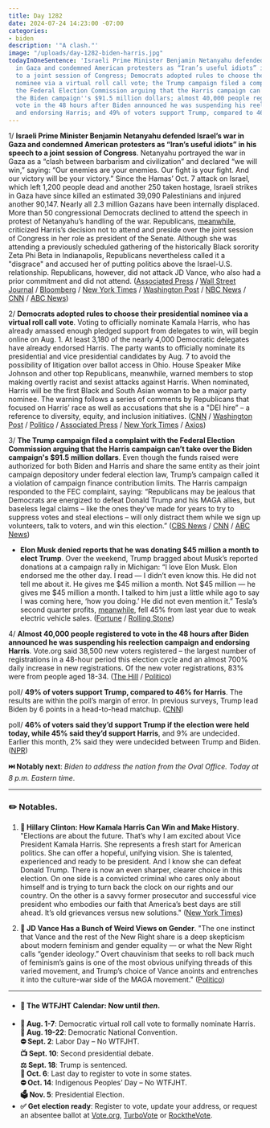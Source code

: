 ```yaml
---
title: Day 1282
date: 2024-07-24 14:23:00 -07:00
categories:
- biden
description: '"A clash."'
image: "/uploads/day-1282-biden-harris.jpg"
todayInOneSentence: 'Israeli Prime Minister Benjamin Netanyahu defended Israel’s war
  in Gaza and condemned American protesters as “Iran’s useful idiots” in his speech
  to a joint session of Congress; Democrats adopted rules to choose their presidential
  nominee via a virtual roll call vote; the Trump campaign filed a complaint with
  the Federal Election Commission arguing that the Harris campaign can’t take over
  the Biden campaign''s $91.5 million dollars; almost 40,000 people registered to
  vote in the 48 hours after Biden announced he was suspending his reelection campaign
  and endorsing Harris; and 49% of voters support Trump, compared to 46% for Harris. '
---
```


1/ **Israeli Prime Minister Benjamin Netanyahu defended Israel’s war in Gaza and condemned American protesters as “Iran’s useful idiots” in his speech to a joint session of Congress**. Netanyahu portrayed the war in Gaza as a “clash between barbarism and civilization” and declared “we will win,” saying: “Our enemies are your enemies. Our fight is your fight. And our victory will be your victory.” Since the Hamas’ Oct. 7 attack on Israel, which left 1,200 people dead and another 250 taken hostage, Israeli strikes in Gaza have since killed an estimated 39,090 Palestinians and injured another 90,147. Nearly all 2.3 million Gazans have been internally displaced. More than 50 congressional Democrats declined to attend the speech in protest of Netanyahu’s handling of the war. Republicans, [meanwhile](https://www.politico.com/live-updates/2024/07/24/congress/republicans-blast-harris-for-skipping-bibi-00170886), criticized Harris’s decision not to attend and preside over the joint session of Congress in her role as president of the Senate. Although she was attending a previously scheduled gathering of the historically Black sorority Zeta Phi Beta in Indianapolis, Republicans nevertheless called it a "disgrace" and accused her of putting politics above the Israel-U.S. relationship. Republicans, however, did not attack JD Vance, who also had a prior commitment and did not attend. ([Associated Press](https://apnews.com/article/netanyahu-congress-gaza-hamas-israel-6ea5daf3cd1988b0ad6e874bd450f9bf) / [Wall Street Journal](https://www.wsj.com/world/middle-east/israels-netanyahu-confronts-altered-political-landscape-in-u-s-65a118a9?mod=hp_lead_pos9) / [Bloomberg](https://www.bloomberg.com/news/articles/2024-07-24/netanyahu-tells-congress-us-and-israel-must-stand-together?sref=MIBMEEoj) / [New York Times](https://www.nytimes.com/live/2024/07/24/world/israel-gaza-war-hamas-netanyahu) / [Washington Post](https://www.washingtonpost.com/politics/2024/07/24/netanyahu-speech-congress-live-updates/) / [NBC News](https://www.nbcnews.com/politics/2024-election/live-blog/election-2024-live-updates-rcna163039) / [CNN](https://www.cnn.com/politics/live-news/netanyahu-speech-congress-07-24-24/index.html) / [ABC News](https://abcnews.go.com/Politics/netanyahu-speaks-congress-amid-political-tensions-us-israel-war-gaza/story?id=112227122))

2/ **Democrats adopted rules to choose their presidential nominee via a virtual roll call vote**. Voting to officially nominate Kamala Harris, who has already amassed enough pledged support from delegates to win, will begin online on Aug. 1. At least 3,180 of the nearly 4,000 Democratic delegates have already endorsed Harris. The party wants to officially nominate its presidential and vice presidential candidates by Aug. 7 to avoid the possibility of litigation over ballot access in Ohio. House Speaker Mike Johnson and other top Republicans, meanwhile, warned members to stop making overtly racist and sexist attacks against Harris. When nominated, Harris will be the first Black and South Asian woman to be a major party nominee. The warning follows a series of comments by Republicans that focused on Harris’ race as well as accusations that she is a "DEI hire” – a reference to diversity, equity, and inclusion initiatives. ([CNN](https://www.cnn.com/politics/live-news/biden-speech-harris-trump-election-07-24-24#h_d959bd653801fc89d0f7a51bc98418b1) / [Washington Post](https://www.washingtonpost.com/elections/2024/07/24/biden-speech-2024-election-campaign-updates/#link-535LSA6OJJCFFDRHWIHMYKMRMM) / [Politico](https://www.politico.com/news/2024/07/23/gop-race-comments-harris-00170735?is_magic_link=true&template_id=OTJIR2CRKUD6&template_variant_id=OTVPXN5JGTYRX) / [Associated Press](https://apnews.com/article/trump-harris-attacks-johnson-hudson-76f8e90d24004e49449087787ac031a5) / [New York Times](https://www.nytimes.com/2024/07/24/us/politics/democrat-nominee-date-kamala-harris.html?smid=url-share) / [Axios](https://www.axios.com/2024/07/24/republicans-pushback-dei-attacks-harris))

3/ **The Trump campaign filed a complaint with the Federal Election Commission arguing that the Harris campaign can’t take over the Biden campaign's $91.5 million dollars**. Even though the funds raised were authorized for both Biden and Harris and share the same entity as their joint campaign depository under federal election law, Trump’s campaign called it a violation of campaign finance contribution limits. The Harris campaign responded to the FEC complaint, saying: “Republicans may be jealous that Democrats are energized to defeat Donald Trump and his MAGA allies, but baseless legal claims – like the ones they’ve made for years to try to suppress votes and steal elections – will only distract them while we sign up volunteers, talk to voters, and win this election.” ([CBS News](https://www.cbsnews.com/news/trump-campaign-complaint-fec-prevent-biden-funds-transfer-harris/) / [CNN](https://www.cnn.com/2024/07/23/politics/trump-campaign-fec-complaint-block-biden-harris-funds/index.html) / [ABC News](https://abcnews.go.com/Politics/trump-campaign-fec-block-harris-accessing-bidens-campaign/story?id=112226408))

* **Elon Musk denied reports that he was donating $45 million a month to elect Trump**. Over the weekend, Trump bragged about Musk’s reported donations at a campaign rally in Michigan: “I love Elon Musk. Elon endorsed me the other day. I read — I didn’t even know this. He did not tell me about it. He gives me $45 million a month. Not $45 million — he gives me $45 million a month. I talked to him just a little while ago to say I was coming here, ‘how you doing.’ He did not even mention it.” Tesla’s second quarter profits, [meanwhile](https://www.semafor.com/article/07/24/2024/teslas-profits-dropped-for-second-time-this-year), fell 45% from last year due to weak electric vehicle sales. ([Fortune](https://fortune.com/2024/07/23/elon-musk-backs-down-from-45-million-a-month-pledge-to-trump-says-he-doesnt-subscribe-to-cult-of-personality/) / [Rolling Stone](https://www.rollingstone.com/politics/politics-news/elon-musk-45-million-trump-never-pledged-donate-1235066489/))

4/ **Almost 40,000 people registered to vote in the 48 hours after Biden announced he was suspending his reelection campaign and endorsing Harris**. Vote.org said 38,500 new voters registered – the largest number of registrations in a 48-hour period this election cycle and an almost 700% daily increase in new registrations. Of the new voter registrations, 83% were from people aged 18-34. ([The Hill](https://thehill.com/homenews/campaign/4790269-harris-voter-registration/) / [Politico](https://www.politico.com/newsletters/playbook/2024/07/24/the-2-big-questions-harris-must-answer-00170822?nname=playbook&nid=0000014f-1646-d88f-a1cf-5f46b7bd0000&nrid=0000014e-f0ed-dd93-ad7f-f8edad790000&nlid=630318))

poll/ **49% of voters support Trump, compared to 46% for Harris**. The results are within the poll’s margin of error. In previous surveys, Trump lead Biden by 6 points in a head-to-head matchup. ([CNN](https://www.cnn.com/2024/07/24/politics/cnn-poll-kamala-harris-donald-trump/index.html))

poll/ **46% of voters said they’d support Trump if the election were held today, while 45% said they’d support Harris**, and 9% are undecided. Earlier this month, 2% said they were undecided between Trump and Biden. ([NPR](https://www.npr.org/2024/07/23/nx-s1-5048890/elections-poll-biden-harris-trump))

**⏭️ Notably next**: *Biden to address the nation from the Oval Office. Today at 8 p.m. Eastern time*. 

---

### ✏️ Notables.

1. **🥥 Hillary Clinton: How Kamala Harris Can Win and Make History**. "Elections are about the future. That’s why I am excited about Vice President Kamala Harris. She represents a fresh start for American politics. She can offer a hopeful, unifying vision. She is talented, experienced and ready to be president. And I know she can defeat Donald Trump. There is now an even sharper, clearer choice in this election. On one side is a convicted criminal who cares only about himself and is trying to turn back the clock on our rights and our country. On the other is a savvy former prosecutor and successful vice president who embodies our faith that America’s best days are still ahead. It’s old grievances versus new solutions." ([New York Times](https://www.nytimes.com/2024/07/23/opinion/kamala-harris-donald-trump.html))

2. **🤔 JD Vance Has a Bunch of Weird Views on Gender**. "The one instinct that Vance and the rest of the New Right share is a deep skepticism about modern feminism and gender equality — or what the New Right calls “gender ideology.” Overt chauvinism that seeks to roll back much of feminism’s gains is one of the most obvious unifying threads of this varied movement, and Trump’s choice of Vance anoints and entrenches it into the culture-war side of the MAGA movement." ([Politico](https://www.politico.com/news/magazine/2024/07/24/jd-vance-gender-views-00170673))

---

* #### 📅 The WTFJHT Calendar: Now until *then*. 
* **🫏 Aug. 1-7**: Democratic virtual roll call vote to formally nominate Harris. \
**🫏 Aug. 19-22**: Democratic National Convention.\
**⛔️ Sept. 2**: Labor Day – No WTFJHT. \
**📺 Sept. 10**: Second presidential debate.\
**⚖️ Sept. 18**: Trump is sentenced.\
**📆 Oct. 6**: Last day to register to vote in some states. \
**⛔️ Oct. 14**: Indigenous Peoples’ Day – No WTFJHT. \
**🗳️ Nov. 5**: Presidential Election.
* **✅ Get election ready**: Register to vote, update your address, or request an absentee ballot at [Vote.org](https://www.vote.org/), [TurboVote](https://turbovote.org/) or [RocktheVote](https://www.rockthevote.org/).



